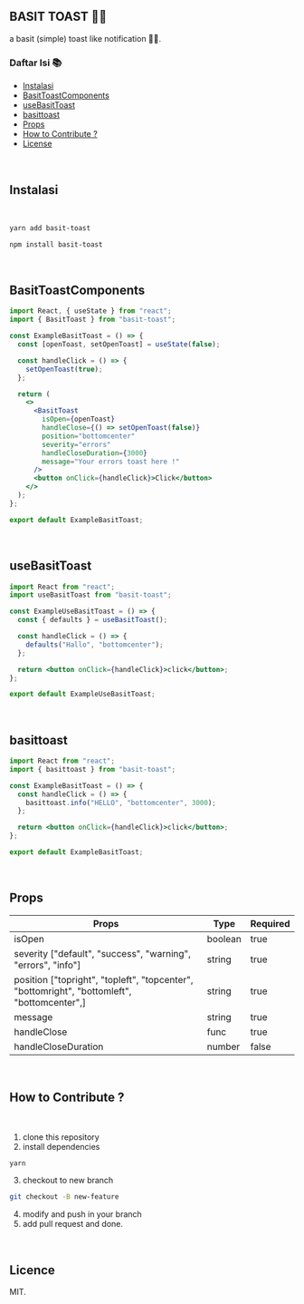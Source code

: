 ## BASIT TOAST 🔔🔔

a basit (simple) toast like notification 🔔🔔.

### Daftar Isi 📚

- [Instalasi](#instalasi)
- [BasitToastComponents](#basit-toast-components)
- [useBasitToast](#use-basit-toast)
- [basittoast](#basittoast)
- [Props](#props)
- [How to Contribute ?](#how-to-contribute)
- [License](#license)

<br/>

## Instalasi

<br/>

```bash
yarn add basit-toast
```

```bash
npm install basit-toast
```

<br/>

## BasitToastComponents

```jsx
import React, { useState } from "react";
import { BasitToast } from "basit-toast";

const ExampleBasitToast = () => {
  const [openToast, setOpenToast] = useState(false);

  const handleClick = () => {
    setOpenToast(true);
  };

  return (
    <>
      <BasitToast
        isOpen={openToast}
        handleClose={() => setOpenToast(false)}
        position="bottomcenter"
        severity="errors"
        handleCloseDuration={3000}
        message="Your errors toast here !"
      />
      <button onClick={handleClick}>Click</button>
    </>
  );
};

export default ExampleBasitToast;
```

<br/>

## useBasitToast

```jsx
import React from "react";
import useBasitToast from "basit-toast";

const ExampleUseBasitToast = () => {
  const { defaults } = useBasitToast();

  const handleClick = () => {
    defaults("Hallo", "bottomcenter");
  };

  return <button onClick={handleClick}>click</button>;
};

export default ExampleUseBasitToast;
```

<br/>

## basittoast

```jsx
import React from "react";
import { basittoast } from "basit-toast";

const ExampleBasitToast = () => {
  const handleClick = () => {
    basittoast.info("HELLO", "bottomcenter", 3000);
  };

  return <button onClick={handleClick}>click</button>;
};

export default ExampleBasitToast;
```

<br/>

## Props

<table>
    <thead>
     <tr>
        <th>Props</th>
        <th>Type</th>
        <th>Required</th>
     </tr>   
    </thead>
    <tbody>
        <tr>
            <td>isOpen</td>
            <td>boolean</td>
            <td>true</td>
        </tr>
        <tr>
            <td>severity ["default", "success", "warning", "errors", "info"]</td>
            <td>string</td>
            <td>true</td>
        </tr>
        <tr>
            <td>position ["topright",
    "topleft",
    "topcenter",
    "bottomright",
    "bottomleft",
    "bottomcenter",]</td>
            <td>string</td>
            <td>true</td>
        </tr> 
        <tr>
            <td>message</td>
            <td>string</td>
            <td>true</td>
        </tr>
        <tr>
            <td>handleClose</td>
            <td>func</td>
            <td>true</td>
        </tr>
        <tr>
            <td>handleCloseDuration</td>
            <td>number</td>
            <td>false</td>
        </tr>
    </tbody>

</table>

<br/>

## How to Contribute ?

<br/>

1. clone this repository
2. install dependencies

```bash
yarn
```

3. checkout to new branch

```bash
git checkout -B new-feature
```

4. modify and push in your branch
5. add pull request and done.

<br/>

## Licence

MIT.
